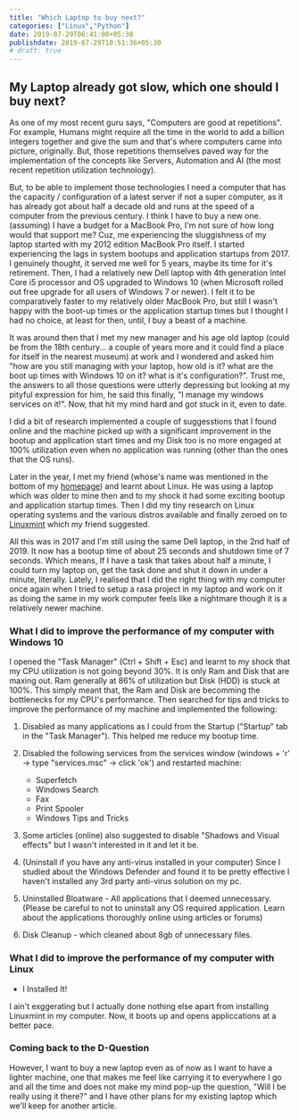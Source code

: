 ```yaml
---
title: "Which Laptop to buy next?"
categories: ["Linux","Python"]
date: 2019-07-29T06:41:00+05:30
publishdate: 2019-07-29T10:51:36+05:30
# draft: true
---
```


## My Laptop already got slow, which one should I buy next?

As one of my most recent guru says, "Computers are good at repetitions". For example, Humans might require all the time in the world to add a billion integers together and give the sum and that's where computers came into picture, originally. But, those repetitions themselves paved way for the implementation of the concepts like Servers, Automation and AI (the most recent repetition utilization technology).

But, to be able to implement those technologies I need a computer that has the capacity / configuration of a latest server if not a super computer, as it has already got about half a decade old and runs at the speed of a computer from the previous century. I think I have to buy a new one. (assuming) I have a budget for a MacBook Pro, I'm not sure of how long would that support me? Cuz, me experiencing the sluggishness of my laptop started with my 2012 edition MacBook Pro itself. I started experiencing the lags in system bootups and application startups from 2017. I genuinely thought, it served me well for 5 years, maybe its time for it's retirement. Then, I had a relatively new Dell laptop with 4th generation Intel Core i5 processor and OS upgraded to Windows 10 (when Microsoft rolled out free upgrade for all users of Windows 7 or newer). I felt it to be comparatively faster to my relatively older MacBook Pro, but still I wasn't happy with the boot-up times or the application startup times but I thought I had no choice, at least for then, until, I buy a beast of a machine.

It was around then that I met my new manager and his age old laptop (could be from the 18th century... a couple of years more and it could find a place for itself in the nearest museum) at work and I wondered and asked him "how are you still managing with your laptop, how old is it? what are the boot up times with Windows 10 on it? what is it's configuration?". Trust me, the answers to all those questions were utterly depressing but looking at my pityful expression for him, he said this finally, "I manage my windows services on it!". Now, that hit my mind hard and got stuck in it, even to date.

I did a bit of research implemented a couple of suggesstions that I found online and the machine picked up with a significant improvement in the bootup and application start times and my Disk too is no more engaged at 100% utilization even when no application was running (other than the ones that the OS runs).

Later in the year, I met my friend (whose's name was mentioned in the bottom of my [homepage](http://gauthamsk.me)) and learnt about Linux. He was using a laptop which was older to mine then and to my shock it had some exciting bootup and application startup times. Then I did my tiny research on Linux operating systems and the various distros available and finally zeroed on to [Linuxmint](https://linuxmint.com/) which my friend suggested.

All this was in 2017 and I'm still using the same Dell laptop, in the 2nd half of 2019. It now has a bootup time of about 25 seconds and shutdown time of 7 seconds. Which means, If I have a task that takes about half a minute, I could turn my laptop on, get the task done and shut it down in under a minute, literally. Lately, I realised that I did the right thing with my computer once again when I tried to setup a rasa project in my laptop and work on it as doing the same in my work computer feels like a nightmare though it is a relatively newer machine.

### What I did to improve the performance of my computer with Windows 10

I opened the "Task Manager" (Ctrl + Shift + Esc) and learnt to my shock that my CPU utilization is not going beyond 30%. It is only Ram and Disk that are maxing out. Ram generally at 86% of utilization but Disk (HDD) is stuck at 100%. This simply meant that, the Ram and Disk are becomming the bottlenecks for my CPU's performance. Then searched for tips and tricks to improve the performance of my machine and implemented the following:

1. Disabled as many applications as I could from the Startup ("Startup" tab in the "Task Manager"). This helped me reduce my bootup time. 

2. Disabled the following services from the services window (windows + 'r' -> type "services.msc" -> click 'ok') and restarted machine:
    - Superfetch
    - Windows Search
    - Fax
    - Print Spooler
    - Windows Tips and Tricks

3. Some articles (online) also suggested to disable "Shadows and Visual effects" but I wasn't interested in it and let it be.

4. (Uninstall if you have any anti-virus installed in your computer) Since I studied about the Windows Defender and found it to be pretty effective I haven't installed any 3rd party anti-virus solution on my pc.

5. Uninstalled Bloatware - All applications that I deemed unnecessary. (Please be careful to not to uninstall any OS required application. Learn about the applications thoroughly online using articles or forums)

6. Disk Cleanup - which cleaned about 8gb of unnecessary files.

### What I did to improve the performance of my computer with Linux

- I Installed It!

I ain't exggerating but I actually done nothing else apart from installing Linuxmint in my computer. Now, it boots up and opens appliccations at a better pace.

### Coming back to the D-Question



However, I want to buy a new laptop even as of now as I want to have a lighter machine, one that makes me feel like carrying it to everywhere I go and all the time and does not make my mind pop-up the question, "Will I be really using it there?" and I have other plans for my existing laptop which we'll keep for another article.
